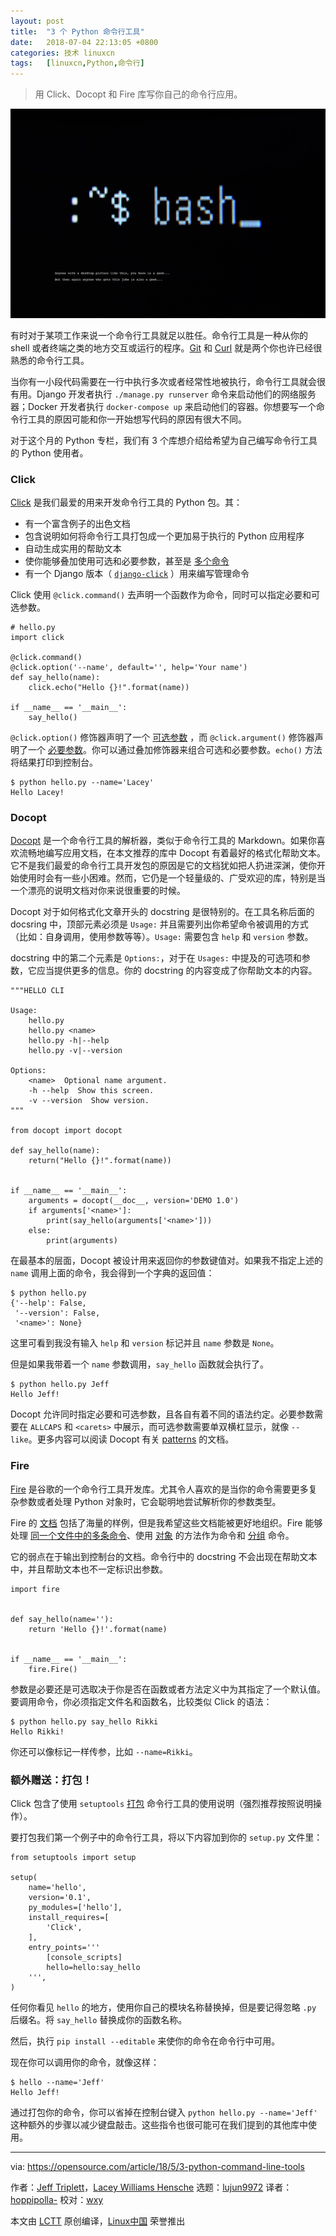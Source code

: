 ```yaml
---
layout: post
title:	"3 个 Python 命令行工具"
date:	2018-07-04 22:13:05 +0800 
categories:	技术 linuxcn 
tags:	[linuxcn,Python,命令行]
---
```




> 
> 用 Click、Docopt 和 Fire 库写你自己的命令行应用。
> 
> 
> 


![](/Asserts/Images/album/201807/04/221255bso5csppf0437x8r.jpg)


有时对于某项工作来说一个命令行工具就足以胜任。命令行工具是一种从你的 shell 或者终端之类的地方交互或运行的程序。[Git](https://git-scm.com/) 和 [Curl](https://curl.haxx.se/) 就是两个你也许已经很熟悉的命令行工具。


当你有一小段代码需要在一行中执行多次或者经常性地被执行，命令行工具就会很有用。Django 开发者执行 `./manage.py runserver` 命令来启动他们的网络服务器；Docker 开发者执行 `docker-compose up` 来启动他们的容器。你想要写一个命令行工具的原因可能和你一开始想写代码的原因有很大不同。


对于这个月的 Python 专栏，我们有 3 个库想介绍给希望为自己编写命令行工具的 Python 使用者。


### Click


[Click](http://click.pocoo.org/5/) 是我们最爱的用来开发命令行工具的 Python 包。其：


* 有一个富含例子的出色文档
* 包含说明如何将命令行工具打包成一个更加易于执行的 Python 应用程序
* 自动生成实用的帮助文本
* 使你能够叠加使用可选和必要参数，甚至是 [多个命令](http://click.pocoo.org/5/commands/)
* 有一个 Django 版本（ [`django-click`](https://github.com/GaretJax/django-click) ）用来编写管理命令


Click 使用 `@click.command()` 去声明一个函数作为命令，同时可以指定必要和可选参数。



```
# hello.py
import click 

@click.command()
@click.option('--name', default='', help='Your name')
def say_hello(name):
    click.echo("Hello {}!".format(name))

if __name__ == '__main__':
    say_hello()

```

`@click.option()` 修饰器声明了一个 [可选参数](http://click.pocoo.org/5/options/) ，而 `@click.argument()` 修饰器声明了一个 [必要参数](http://click.pocoo.org/5/arguments/)。你可以通过叠加修饰器来组合可选和必要参数。`echo()` 方法将结果打印到控制台。



```
$ python hello.py --name='Lacey'
Hello Lacey!

```

### Docopt


[Docopt](http://docopt.org/) 是一个命令行工具的解析器，类似于命令行工具的 Markdown。如果你喜欢流畅地编写应用文档，在本文推荐的库中 Docopt 有着最好的格式化帮助文本。它不是我们最爱的命令行工具开发包的原因是它的文档犹如把人扔进深渊，使你开始使用时会有一些小困难。然而，它仍是一个轻量级的、广受欢迎的库，特别是当一个漂亮的说明文档对你来说很重要的时候。


Docopt 对于如何格式化文章开头的 docstring 是很特别的。在工具名称后面的 docsring 中，顶部元素必须是 `Usage:` 并且需要列出你希望命令被调用的方式（比如：自身调用，使用参数等等）。`Usage:` 需要包含 `help` 和 `version` 参数。


docstring 中的第二个元素是 `Options:`，对于在 `Usages:` 中提及的可选项和参数，它应当提供更多的信息。你的 docstring 的内容变成了你帮助文本的内容。



```
"""HELLO CLI

Usage:
    hello.py
    hello.py <name>
    hello.py -h|--help
    hello.py -v|--version

Options:
    <name>  Optional name argument.
    -h --help  Show this screen.
    -v --version  Show version.
"""

from docopt import docopt

def say_hello(name):
    return("Hello {}!".format(name))


if __name__ == '__main__':
    arguments = docopt(__doc__, version='DEMO 1.0')
    if arguments['<name>']:
        print(say_hello(arguments['<name>']))
    else:
        print(arguments)

```

在最基本的层面，Docopt 被设计用来返回你的参数键值对。如果我不指定上述的 `name` 调用上面的命令，我会得到一个字典的返回值：



```
$ python hello.py
{'--help': False,
 '--version': False,
 '<name>': None}

```

这里可看到我没有输入 `help` 和 `version` 标记并且 `name` 参数是 `None`。


但是如果我带着一个 `name` 参数调用，`say_hello` 函数就会执行了。



```
$ python hello.py Jeff
Hello Jeff!

```

Docopt 允许同时指定必要和可选参数，且各自有着不同的语法约定。必要参数需要在 `ALLCAPS` 和 `<carets>` 中展示，而可选参数需要单双横杠显示，就像 `--like`。更多内容可以阅读 Docopt 有关 [patterns](https://github.com/docopt/docopt#usage-pattern-format) 的文档。


### Fire


[Fire](https://github.com/google/python-fire) 是谷歌的一个命令行工具开发库。尤其令人喜欢的是当你的命令需要更多复杂参数或者处理 Python 对象时，它会聪明地尝试解析你的参数类型。


Fire 的 [文档](https://github.com/google/python-fire/blob/master/docs/guide.md) 包括了海量的样例，但是我希望这些文档能被更好地组织。Fire 能够处理 [同一个文件中的多条命令](https://github.com/google/python-fire/blob/master/docs/guide.md#exposing-multiple-commands)、使用 [对象](https://github.com/google/python-fire/blob/master/docs/guide.md#version-3-firefireobject) 的方法作为命令和 [分组](https://github.com/google/python-fire/blob/master/docs/guide.md#grouping-commands) 命令。


它的弱点在于输出到控制台的文档。命令行中的 docstring 不会出现在帮助文本中，并且帮助文本也不一定标识出参数。



```
import fire


def say_hello(name=''):
    return 'Hello {}!'.format(name)


if __name__ == '__main__':
    fire.Fire()

```

参数是必要还是可选取决于你是否在函数或者方法定义中为其指定了一个默认值。要调用命令，你必须指定文件名和函数名，比较类似 Click 的语法：



```
$ python hello.py say_hello Rikki
Hello Rikki!

```

你还可以像标记一样传参，比如 `--name=Rikki`。


### 额外赠送：打包！


Click 包含了使用 `setuptools` [打包](http://click.pocoo.org/5/setuptools/) 命令行工具的使用说明（强烈推荐按照说明操作）。


要打包我们第一个例子中的命令行工具，将以下内容加到你的 `setup.py` 文件里：



```
from setuptools import setup

setup(
    name='hello',
    version='0.1',
    py_modules=['hello'],
    install_requires=[
        'Click',
    ],
    entry_points='''
        [console_scripts]
        hello=hello:say_hello
    ''',
)

```

任何你看见 `hello` 的地方，使用你自己的模块名称替换掉，但是要记得忽略 `.py` 后缀名。将 `say_hello` 替换成你的函数名称。


然后，执行 `pip install --editable` 来使你的命令在命令行中可用。


现在你可以调用你的命令，就像这样：



```
$ hello --name='Jeff'
Hello Jeff!

```

通过打包你的命令，你可以省掉在控制台键入 `python hello.py --name='Jeff'` 这种额外的步骤以减少键盘敲击。这些指令也很可能可在我们提到的其他库中使用。




---


via: <https://opensource.com/article/18/5/3-python-command-line-tools>


作者：[Jeff Triplett](https://opensource.com/users/laceynwilliams)，[Lacey Williams Hensche](https://opensource.com/users/laceynwilliams) 选题：[lujun9972](https://github.com/lujun9972) 译者：[hoppipolla-](https://github.com/hoppipolla-) 校对：[wxy](https://github.com/wxy)


本文由 [LCTT](https://github.com/LCTT/TranslateProject) 原创编译，[Linux中国](https://linux.cn/) 荣誉推出
